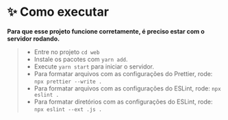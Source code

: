 # **✨ Como executar**

**Para que esse projeto funcione corretamente, é preciso estar com o servidor rodando.**

> - Entre no projeto `cd web`
> - Instale os pacotes com `yarn add`.
> - Execute `yarn start` para iniciar o servidor.
> - Para formatar arquivos com as configurações do Prettier, rode: `npx prettier --write .`
> - Para formatar arquivos com as configurações do ESLint, rode: `npx eslint .`
> - Para formatar diretórios com as configurações do ESLint, rode: `npx eslint --ext .js .`
